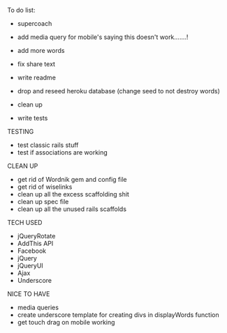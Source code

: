 To do list:
- supercoach
- add media query for mobile's saying this doesn't work.......!

- add more words
- fix share text
- write readme
- drop and reseed heroku database (change seed to not destroy words)
- clean up
- write tests


TESTING
- test classic rails stuff
- test if associations are working



CLEAN UP 
- get rid of Wordnik gem and config file
- get rid of wiselinks
- clean up all the excess scaffolding shit
- clean up spec file
- clean up all the unused rails scaffolds

TECH USED
- jQueryRotate
- AddThis API
- Facebook
- jQuery
- jQueryUI
- Ajax
- Underscore

NICE TO HAVE
- media queries
- create underscore template for creating divs in displayWords function
- get touch drag on mobile working